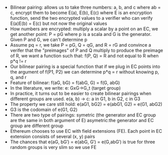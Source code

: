 - Bilinear pairing: allows us to take three numbers: a, b, and c where ab = c, encrypt them to become E(a), E(b), E(c)
  where E is an encryption function, send the two encrypted values to a verifier who can verify E(a)E(b) = E(c) but not now
  the original values
- How numbers are encrypted: multiply a scalar by a point on an EC, we get another point: P = pG where p is a scala and
  G is the generator. Given P and G, we can't determine p
- Assume pq = r, we take P = pG, Q = qG, and R = rG and convince a verifer that the "preimages" of P and Q multiply to produce 
  the preimage of R, we want a function such that: f(P, Q) = R and not equal to R when p*q != r
- Our bilinear pairing is a special function that if we plug in EC points into the argument of f(P1, P2) we can
  determine p*q = r without knowing p, q, and r
- Feature of bilinear: f(aG, bG) = f(abG, G) = f(G, abG)
- In the literature, we write: e: GxG->G_t (target group)
- In practice, it turns out to be easier to create bilinear pairings when different groups are used.
  e(a, b) -> c: a in G1, b in G2, c in G3
- The property we care still hold: e(aG1, bG2) = e(abG1, G2) = e(G1, abG2)
- G3 is the codomain of e(G1, G2)
- There are two type of pairings: symetric (the generator and EC group are the same in both argument of E)
  asymetric:the generator and EC group are different group
- Ethereum chooses to use EC with field extensions (FE). Each point in EC extension consists of several (x, y) pairs
- The chances that e(aG, bG′) = e(abG, G′) = e(G,abG′) is true for three random groups is very slim so we use FE